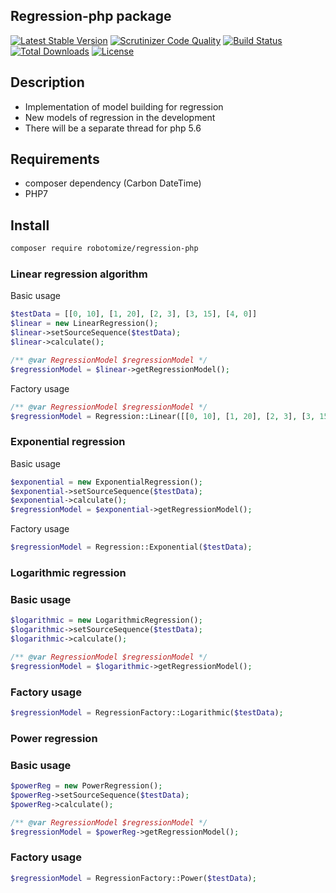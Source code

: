 ## Regression-php package
[![Latest Stable Version](https://poser.pugx.org/robotomize/regression-php/v/stable)](https://packagist.org/packages/robotomize/regression-php)
[![Scrutinizer Code Quality](https://scrutinizer-ci.com/g/robotomize/regression-php/badges/quality-score.png?b=master)](https://scrutinizer-ci.com/g/robotomize/regression-php/?branch=master)
[![Build Status](https://travis-ci.org/robotomize/regression-php.svg?branch=master)](https://travis-ci.org/robotomize/regression-php/)
[![Total Downloads](https://poser.pugx.org/robotomize/regression-php/downloads)](https://packagist.org/packages/robotomize/regression-php)
[![License](https://poser.pugx.org/robotomize/regression-php/license)](https://packagist.org/packages/robotomize/regression-php)
## Description
* Implementation of model building for regression
* New models of regression in the development
* There will be a separate thread for php 5.6

## Requirements
* composer dependency (Carbon DateTime)
* PHP7

## Install
```sh
composer require robotomize/regression-php
```

### Linear regression algorithm

Basic usage
```php
$testData = [[0, 10], [1, 20], [2, 3], [3, 15], [4, 0]]
$linear = new LinearRegression();
$linear->setSourceSequence($testData);
$linear->calculate();

/** @var RegressionModel $regressionModel */
$regressionModel = $linear->getRegressionModel();

```

Factory usage

```php
/** @var RegressionModel $regressionModel */
$regressionModel = Regression::Linear([[0, 10], [1, 20], [2, 3], [3, 15], [4, 0]]);
```
### Exponential regression

Basic usage

```php
$exponential = new ExponentialRegression();
$exponential->setSourceSequence($testData);
$exponential->calculate();
$regressionModel = $exponential->getRegressionModel();
```

Factory usage

```php
$regressionModel = Regression::Exponential($testData);
```
### Logarithmic regression

### Basic usage
```php
$logarithmic = new LogarithmicRegression();
$logarithmic->setSourceSequence($testData);
$logarithmic->calculate();

/** @var RegressionModel $regressionModel */
$regressionModel = $logarithmic->getRegressionModel();
```

### Factory usage
```php
$regressionModel = RegressionFactory::Logarithmic($testData);
```

### Power regression

### Basic usage
```php
$powerReg = new PowerRegression();
$powerReg->setSourceSequence($testData);
$powerReg->calculate();

/** @var RegressionModel $regressionModel */
$regressionModel = $powerReg->getRegressionModel();
```

### Factory usage
```php
$regressionModel = RegressionFactory::Power($testData);
```
